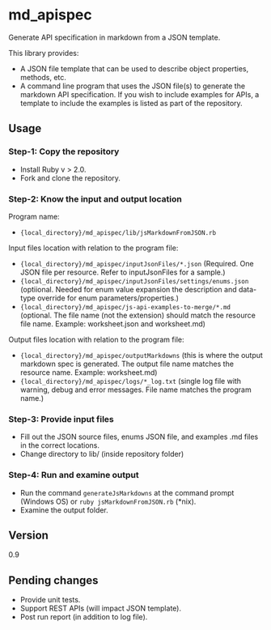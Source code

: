 # md_apispec
Generate API specification in markdown from a JSON template.

This library provides:

* A JSON file template that can be used to describe object properties, methods, etc.
* A command line program that uses the JSON file(s) to generate the markdown API specification. If you wish to include examples for APIs, a template to include the examples is listed as part of the repository. 

## Usage

### Step-1: Copy the repository
* Install Ruby v > 2.0. 
* Fork and clone the repository. 

### Step-2: Know the input and output location

Program name: 
* `{local_directory}/md_apispec/lib/jsMarkdownFromJSON.rb` 

Input files location with relation to the program file: 

* `{local_directory}/md_apispec/inputJsonFiles/*.json` (Required. One JSON file per resource. Refer to inputJsonFiles for a sample.)
* `{local_directory}/md_apispec/inputJsonFiles/settings/enums.json` (optiional. Needed for enum value expansion the description and data-type override for enum parameters/properties.)
* `{local_directory}/md_apispec/js-api-examples-to-merge/*.md` (optional. The file name (not the extension) should match the resource file name. Example: worksheet.json and worksheet.md)

Output files location with relation to the program file: 

* `{local_directory}/md_apispec/outputMarkdowns` (this is where the output markdown spec is generated. The output file name matches the resource name. Example: worksheet.md)
* `{local_directory}/md_apispec/logs/*_log.txt` (single log file with warning, debug and error messages. File name matches the program name.)

### Step-3: Provide input files

* Fill out the JSON source files, enums JSON file, and examples .md files in the correct locations. 
* Change directory to lib/ (inside repository folder)

### Step-4: Run and examine output

* Run the command `generateJsMarkdowns` at the command prompt (Windows OS) or `ruby jsMarkdownFromJSON.rb` (*nix). 
* Examine the output folder.

## Version
0.9

## Pending changes
* Provide unit tests.
* Support REST APIs (will impact JSON template).
* Post run report (in addition to log file). 



